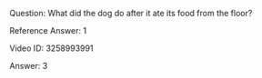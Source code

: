Question: What did the dog do after it ate its food from the floor?

Reference Answer: 1

Video ID: 3258993991

Answer: 3


